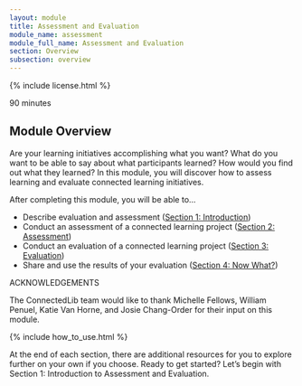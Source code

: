 ```yaml
---
layout: module
title: Assessment and Evaluation
module_name: assessment
module_full_name: Assessment and Evaluation
section: Overview
subsection: overview
---
```


{% include license.html %}

<p class="time">90 minutes</p>


## Module Overview

Are your learning initiatives accomplishing what you want? What do you want to be able to say about what participants learned? How would you find out what they learned? In this module, you will discover how to assess learning and evaluate connected learning initiatives.

<div class="objectives">
	<p>After completing this module, you will be able to...</p>

<ul>
	<li>Describe evaluation and assessment (<a href="{{site.url}}{{site.baseurl}}/modules/assessment/section-1-0.html">Section 1: Introduction</a>)</li>
	<li>Conduct an assessment of a connected learning project (<a href="{{site.url}}{{site.baseurl}}/modules/assessment/section-2-0.html">Section 2: Assessment</a>)</li>
	<li>Conduct an evaluation of a connected learning project (<a href="{{site.url}}{{site.baseurl}}/modules/assessment/section-3-0.html">Section 3: Evaluation</a>)</li>
	<li>Share and use the results of your evaluation (<a href="{{site.url}}{{site.baseurl}}/modules/assessment/section-4-0.html">Section 4: Now What?</a>)</li>
</ul>
</div>

<div class="tips">
<p>ACKNOWLEDGEMENTS</p>

The ConnectedLib team would like to thank Michelle Fellows, William Penuel, Katie Van Horne, and Josie Chang-Order for their input on this module.
</div>

{% include how_to_use.html %} 

At the end of each section, there are additional resources for you to explore further on your own if you choose.
Ready to get started? Let’s begin with Section 1: Introduction to Assessment and Evaluation.
